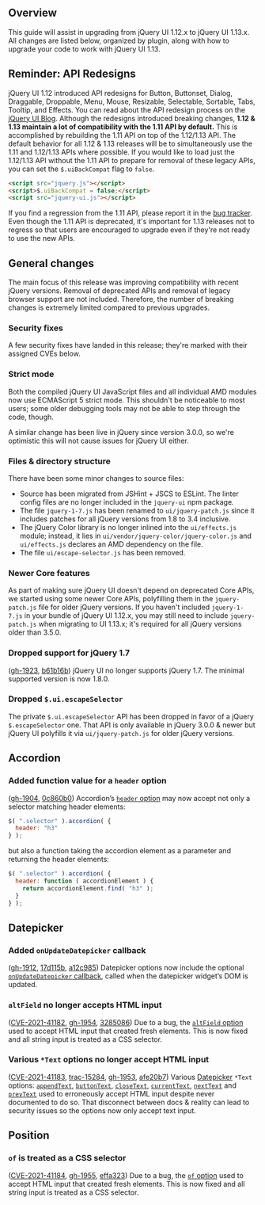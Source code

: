 <script>{
	"title": "jQuery UI 1.13 Upgrade Guide",
	"toc": true
}</script>

## Overview

This guide will assist in upgrading from jQuery UI 1.12.x to jQuery UI 1.13.x. All changes are listed below, organized by plugin, along with how to upgrade your code to work with jQuery UI 1.13.

## Reminder: API Redesigns

jQuery UI 1.12 introduced API redesigns for Button, Buttonset, Dialog, Draggable, Droppable, Menu, Mouse, Resizable, Selectable, Sortable, Tabs, Tooltip, and Effects. You can read about the API redesign process on the
[jQuery UI Blog](https://blog.jqueryui.com/2011/03/api-redesigns-the-past-present-and-future/). Although the redesigns introduced breaking changes, **1.12 & 1.13 maintain a lot of compatibility with the 1.11 API by default.** This is accomplished by rebuilding the 1.11 API on top of the 1.12/1.13 API. The default behavior for all 1.12 & 1.13 releases will be to simultaneously use the 1.11 and 1.12/1.13 APIs where possible. If you would like to load just the 1.12/1.13 API without the 1.11 API to prepare for removal of these legacy APIs, you can set the `$.uiBackCompat` flag to `false`.

```html
<script src="jquery.js"></script>
<script>$.uiBackCompat = false;</script>
<script src="jquery-ui.js"></script>
```

<p class="note">If you find a regression from the 1.11 API, please report it in the <a href="https://github.com/jquery/jquery-ui/issues/new">bug tracker</a>. Even though the 1.11 API is deprecated, it's important for 1.13 releases not to regress so that users are encouraged to upgrade even if they're not ready to use the new APIs.</p>

## General changes

The main focus of this release was improving compatibility with recent jQuery versions. Removal of deprecated APIs and removal of legacy browser support are not included. Therefore, the number of breaking changes is extremely limited compared to previous upgrades.

### Security fixes

A few security fixes have landed in this release; they're marked with their assigned CVEs below.

### Strict mode

Both the compiled jQuery UI JavaScript files and all individual AMD modules now use ECMAScript 5 strict mode. This shouldn't be noticeable to most users; some older debugging tools may not be able to step through the code, though.

A similar change has been live in jQuery since version 3.0.0, so we're optimistic this will not cause issues for jQuery UI either.

### Files & directory structure

There have been some minor changes to source files:
* Source has been migrated from JSHint + JSCS to ESLint. The linter config files are no longer included in the `jquery-ui` npm package.
* The file `jquery-1-7.js` has been renamed to `ui/jquery-patch.js` since it includes patches for all jQuery versions from 1.8 to 3.4 inclusive.
* The jQuery Color library is no longer inlined into the `ui/effects.js` module; instead, it lies in `ui/vendor/jquery-color/jquery-color.js` and `ui/effects.js` declares an AMD dependency on the file.
* The file `ui/escape-selector.js` has been removed.

### Newer Core features

As part of making sure jQuery UI doesn't depend on deprecated Core APIs, we started using some newer Core APIs, polyfilling them in the `jquery-patch.js` file for older jQuery versions. If you haven't included `jquery-1-7.js` in your bundle of jQuery UI 1.12.x, you may still need to include `jquery-patch.js` when migrating to UI 1.13.x; it's required for all jQuery versions older than 3.5.0.

### Dropped support for jQuery 1.7

([gh-1923](https://github.com/jquery/jquery-ui/pull/1923), [b61b16b](https://github.com/jquery/jquery-ui/commit/b61b16b5a89ee27b30efdf7635d897af810af130)) jQuery UI no longer supports jQuery 1.7. The minimal supported version is now 1.8.0.

### Dropped `$.ui.escapeSelector`

The private `$.ui.escapeSelector` API has been dropped in favor of a jQuery `$.escapeSelector` one. That API is only available in jQuery 3.0.0 & newer but jQuery UI polyfills it via `ui/jquery-patch.js` for older jQuery versions.

## Accordion

### Added function value for a `header` option

([gh-1904](https://github.com/jquery/jquery-ui/pull/1904), [0c860b0](https://github.com/jquery/jquery-ui/commit/0c860b0d92f9959f6747f8c02e9671eb2fc561aa)) Accordion’s [`header` option](https://api.jqueryui.com/accordion/#option-header) may now accept not only a selector matching header elements:
```js
$( ".selector" ).accordion( {
  header: "h3"
} );
```
but also a function taking the accordion element as a parameter and returning the header elements:
```js
$( ".selector" ).accordion( {
  header: function ( accordionElement ) {
    return accordionElement.find( "h3" );
  }
} );
```

## Datepicker

### Added `onUpdateDatepicker` callback

([gh-1912](https://github.com/jquery/jquery-ui/pull/1912), [17d115b](https://github.com/jquery/jquery-ui/commit/17d115b8298b935ab0d26b881d4f6f3e83984868), [a12c985](https://github.com/jquery/jquery-ui/commit/a12c98574d07f002fd59d166f9fc1fd391581b91)) Datepicker options now include the optional [`onUpdateDatepicker` callback](https://api.jqueryui.com/datepicker/#option-onUpdateDatepicker), called when the datepicker widget’s DOM is updated.

### `altField` no longer accepts HTML input

([CVE-2021-41182](https://github.com/jquery/jquery-ui/security/advisories/GHSA-9gj3-hwp5-pmwc), [gh-1954](https://github.com/jquery/jquery-ui/pull/1954), [3285086](https://github.com/jquery/jquery-ui/commit/32850869d308d5e7c9bf3e3b4d483ea886d373ce)) Due to a bug, the [`altField` option](https://api.jqueryui.com/datepicker/#option-altField) used to accept HTML input that created fresh elements. This is now fixed and all string input is treated as a CSS selector.

### Various `*Text` options no longer accept HTML input

([CVE-2021-41183](https://github.com/jquery/jquery-ui/security/advisories/GHSA-j7qv-pgf6-hvh4), [trac-15284](https://bugs.jqueryui.com/ticket/15284), [gh-1953](https://github.com/jquery/jquery-ui/pull/1953), [afe20b7](https://github.com/jquery/jquery-ui/commit/afe20b79a64266e64011f34b26a30b3d1c62fd47)) Various [Datepicker](https://api.jqueryui.com/datepicker/) `*Text` options: [`appendText`](https://api.jqueryui.com/datepicker/#option-appendText), [`buttonText`](https://api.jqueryui.com/datepicker/#option-buttonText), [`closeText`](https://api.jqueryui.com/datepicker/#option-closeText), [`currentText`](https://api.jqueryui.com/datepicker/#option-currentText), [`nextText`](https://api.jqueryui.com/datepicker/#option-nextText) and [`prevText`](https://api.jqueryui.com/datepicker/#option-prevText) used to erroneously accept HTML input despite never documented to do so. That disconnect between docs & reality can lead to security issues so the options now only accept text input.

## Position

### `of` is treated as a CSS selector

([CVE-2021-41184](https://github.com/jquery/jquery-ui/security/advisories/GHSA-gpqq-952q-5327), [gh-1955](https://github.com/jquery/jquery-ui/pull/1955), [effa323](https://github.com/jquery/jquery-ui/commit/effa323f1505f2ce7a324e4f429fa9032c72f280)) Due to a bug, the [`of` option](https://api.jqueryui.com/position/#position-options-options) used to accept HTML input that created fresh elements. This is now fixed and all string input is treated as a CSS selector.

